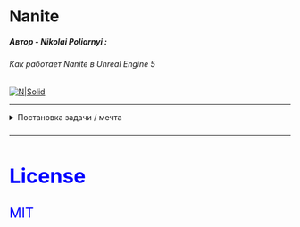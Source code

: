 # Nanite

##### Автор - Nikolai Poliarnyi :
###### *Как работает Nanite в Unreal Engine 5*
[![N|Solid](https://opengameart.org/sites/default/files/forum-attachments/Shark1.png)](https://www.youtube.com/watch?v=ltUzX1IR9JI&ab_channel=NikolaiPoliarnyi)

- - -

<details>

<summary>Постановка задачи / мечта</summary>

<font color=Blue size=5>Я синий </ font>

|  | Кино | Игры|
|:------|:------:|:------:|
| Отрисовка | Offline | Realtime ${1\over 60}$ |
| Скорость обработки | Высокое качество | Бюджет качества |
| Подготовка ассетов | Оригинал | Упрощаем assets |

</details>

- - -

## License

MIT

[//]: # (Я самый крутой комментарий)
